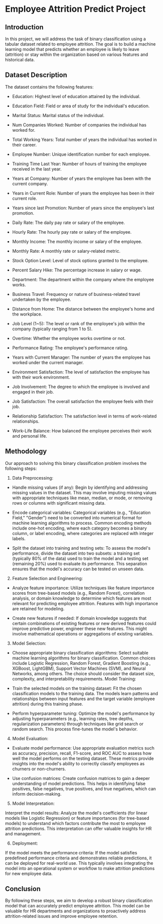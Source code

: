 # Employee Attrition Predict Project

## Introduction
In this project, we will address the task of binary classification using a tabular dataset related to employee attrition. The goal is to build a machine learning model that predicts whether an employee is likely to leave (attrition) or stay within the organization based on various features and historical data.

## Dataset Description
The dataset contains the following features:

- Education: Highest level of education attained by the individual.
- Education Field: Field or area of study for the individual's education.
- Marital Status: Marital status of the individual.
- Num Companies Worked: Number of companies the individual has worked for.
- Total Working Years: Total number of years the individual has worked in their career.

- Employee Number: Unique identification number for each employee.
- Training Time Last Year: Number of hours of training the employee received in the last year.
- Years at Company: Number of years the employee has been with the current company.
- Years in Current Role: Number of years the employee has been in their current role.
- Years since last Promotion: Number of years since the employee's last promotion.

- Daily Rate: The daily pay rate or salary of the employee.
- Hourly Rate: The hourly pay rate or salary of the employee.
- Monthly Income: The monthly income or salary of the employee.
- Monthly Rate: A monthly rate or salary-related metric.
- Stock Option Level: Level of stock options granted to the employee.
- Percent Salary Hike: The percentage increase in salary or wage.

- Department: The department within the company where the employee works.
- Business Travel: Frequency or nature of business-related travel undertaken by the employee.
- Distance from Home: The distance between the employee's home and the workplace.
- Job Level (1~5): The level or rank of the employee's job within the company (typically ranging from 1 to 5).
- Overtime: Whether the employee works overtime or not.
- Performance Rating: The employee's performance rating.
- Years with Current Manager: The number of years the employee has worked under the current manager.

- Environment Satisfaction: The level of satisfaction the employee has with their work environment.
- Job Involvement: The degree to which the employee is involved and engaged in their job.
- Job Satisfaction: The overall satisfaction the employee feels with their job.
- Relationship Satisfaction: The satisfaction level in terms of work-related relationships.
- Work-Life Balance: How balanced the employee perceives their work and personal life.

## Methodology
Our approach to solving this binary classification problem involves the following steps:

1. Data Preprocessing:

- Handle missing values (if any): Begin by identifying and addressing missing values in the dataset. This may involve imputing missing values with appropriate techniques like mean, median, or mode, or removing rows or columns with significant missing data.

- Encode categorical variables: Categorical variables (e.g., "Education Field," "Gender") need to be converted into numerical format for machine learning algorithms to process. Common encoding methods include one-hot encoding, where each category becomes a binary column, or label encoding, where categories are replaced with integer labels.

- Split the dataset into training and testing sets: To assess the model's performance, divide the dataset into two subsets: a training set (typically 80% of the data) used to train the model and a testing set (remaining 20%) used to evaluate its performance. This separation ensures that the model's accuracy can be tested on unseen data.

2. Feature Selection and Engineering:

- Analyze feature importance: Utilize techniques like feature importance scores from tree-based models (e.g., Random Forest), correlation analysis, or domain knowledge to determine which features are most relevant for predicting employee attrition. Features with high importance are retained for modeling.

- Create new features if needed: If domain knowledge suggests that certain combinations of existing features or new derived features could improve predictive power, engineer these new features. This might involve mathematical operations or aggregations of existing variables.

3. Model Selection:

- Choose appropriate binary classification algorithms: Select suitable machine learning algorithms for binary classification. Common choices include Logistic Regression, Random Forest, Gradient Boosting (e.g., XGBoost, LightGBM), Support Vector Machines (SVM), and Neural Networks, among others. The choice should consider the dataset size, complexity, and interpretability requirements.
Model Training:

- Train the selected models on the training dataset: Fit the chosen classification models to the training data. The models learn patterns and relationships between input features and the target variable (employee attrition) during this training phase.

- Perform hyperparameter tuning: Optimize the model's performance by adjusting hyperparameters (e.g., learning rates, tree depths, regularization parameters) through techniques like grid search or random search. This process fine-tunes the model's behavior.

4. Model Evaluation:

- Evaluate model performance: Use appropriate evaluation metrics such as accuracy, precision, recall, F1-score, and ROC AUC to assess how well the model performs on the testing dataset. These metrics provide insights into the model's ability to correctly classify employees as churners or non-churners.

- Use confusion matrices: Create confusion matrices to gain a deeper understanding of model predictions. This helps in identifying false positives, false negatives, true positives, and true negatives, which can inform decision-making.

5. Model Interpretation:

Interpret the model results: Analyze the model's coefficients (for linear models like Logistic Regression) or feature importances (for tree-based models) to understand which factors contribute the most to employee attrition predictions. This interpretation can offer valuable insights for HR and management.

6. Deployment:

If the model meets the performance criteria: If the model satisfies predefined performance criteria and demonstrates reliable predictions, it can be deployed for real-world use. This typically involves integrating the model into an operational system or workflow to make attrition predictions for new employee data.

## Conclusion
By following these steps, we aim to develop a robust binary classification model that can accurately predict employee attrition. This model can be valuable for HR departments and organizations to proactively address attrition-related issues and improve employee retention.
